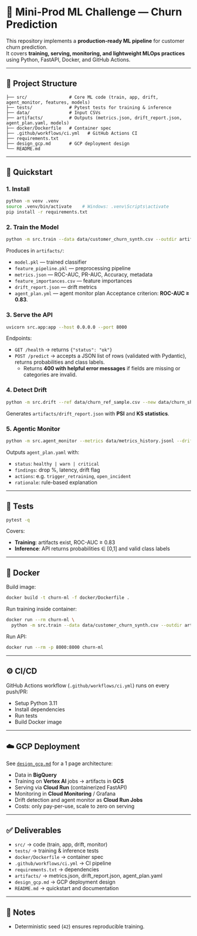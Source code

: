 # 🧠 Mini-Prod ML Challenge — Churn Prediction

This repository implements a **production-ready ML pipeline** for customer churn prediction.  
It covers **training, serving, monitoring, and lightweight MLOps practices** using Python, FastAPI, Docker, and GitHub Actions.

---

## 📂 Project Structure

```
├── src/                # Core ML code (train, app, drift, agent_monitor, features, models)
├── tests/              # Pytest tests for training & inference
├── data/               # Input CSVs 
├── artifacts/          # Outputs (metrics.json, drift_report.json, agent_plan.yaml, models)
├── docker/Dockerfile   # Container spec
├── .github/workflows/ci.yml   # GitHub Actions CI
├── requirements.txt
├── design_gcp.md       # GCP deployment design
└── README.md
```

---

## 🚀 Quickstart

### 1. Install
```bash
python -m venv .venv
source .venv/bin/activate    # Windows: .venv\Scripts\activate
pip install -r requirements.txt
```

### 2. Train the Model
```bash
python -m src.train --data data/customer_churn_synth.csv --outdir artifacts
```
Produces in `artifacts/`:
- `model.pkl` — trained classifier
- `feature_pipeline.pkl` — preprocessing pipeline
- `metrics.json` — ROC-AUC, PR-AUC, Accuracy, metadata
- `feature_importances.csv` — feature importances 
- `drift_report.json` — drift metrics
- `agent_plan.yml` — agent monitor plan
Acceptance criterion: **ROC-AUC ≥ 0.83**.

### 3. Serve the API
```bash
uvicorn src.app:app --host 0.0.0.0 --port 8000
```

Endpoints:
- `GET /health` → returns `{"status": "ok"}`
- `POST /predict` → accepts a JSON list of rows (validated with Pydantic), returns probabilities and class labels.  
  - Returns **400 with helpful error messages** if fields are missing or categories are invalid.

### 4. Detect Drift
```bash
python -m src.drift --ref data/churn_ref_sample.csv --new data/churn_shifted_sample.csv
```
Generates `artifacts/drift_report.json` with **PSI** and **KS statistics**.

### 5. Agentic Monitor
```bash
python -m src.agent_monitor --metrics data/metrics_history.jsonl --drift data/drift_latest.json --out artifacts/agent_plan.yaml
```
Outputs `agent_plan.yaml` with:
- `status`: `healthy | warn | critical`
- `findings`: drop %, latency, drift flag
- `actions`: e.g. `trigger_retraining`, `open_incident`
- `rationale`: rule-based explanation

---

## 🧪 Tests
```bash
pytest -q
```
Covers:
- **Training**: artifacts exist, ROC-AUC ≥ 0.83  
- **Inference**: API returns probabilities ∈ [0,1] and valid class labels

---

## 🐳 Docker

Build image:
```bash
docker build -t churn-ml -f docker/Dockerfile .
```

Run training inside container:
```bash
docker run --rm churn-ml \
  python -m src.train --data data/customer_churn_synth.csv --outdir artifacts
```

Run API:
```bash
docker run --rm -p 8000:8000 churn-ml
```

---

## ⚙️ CI/CD

GitHub Actions workflow (`.github/workflows/ci.yml`) runs on every push/PR:
- Setup Python 3.11
- Install dependencies
- Run tests
- Build Docker image

---

## ☁️ GCP Deployment

See [`design_gcp.md`](design_gcp.md) for a 1 page architecture:
- Data in **BigQuery**
- Training on **Vertex AI** jobs → artifacts in **GCS**
- Serving via **Cloud Run** (containerized FastAPI)
- Monitoring in **Cloud Monitoring** / Grafana
- Drift detection and agent monitor as **Cloud Run Jobs**
- Costs: only pay-per-use, scale to zero on serving

---

## ✅ Deliverables

- `src/` → code (train, app, drift, monitor)  
- `tests/` → training & inference tests  
- `docker/Dockerfile` → container spec  
- `.github/workflows/ci.yml` → CI pipeline  
- `requirements.txt` → dependencies  
- `artifacts/` → metrics.json, drift_report.json, agent_plan.yaml  
- `design_gcp.md` → GCP deployment design  
- `README.md` → quickstart and documentation  

---

## 🧾 Notes
- Deterministic seed (`42`) ensures reproducible training.  
  
